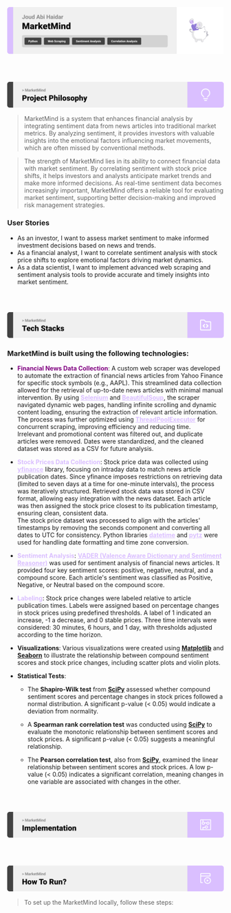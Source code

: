 <img src="./readme/title1.svg"/>

<br><br>

<!-- project philosophy -->
<img src="./readme/title2.svg"/>

> MarketMind is a system that enhances financial analysis by integrating sentiment data from news articles into traditional market metrics. By analyzing sentiment, it provides investors with valuable insights into the emotional factors influencing market movements, which are often missed by conventional methods.

> The strength of MarketMind lies in its ability to connect financial data with market sentiment. By correlating sentiment with stock price shifts, it helps investors and analysts anticipate market trends and make more informed decisions. As real-time sentiment data becomes increasingly important, MarketMind offers a reliable tool for evaluating market sentiment, supporting better decision-making and improved risk management strategies.

### User Stories
- As an investor, I want to assess market sentiment to make informed investment decisions based on news and trends.
- As a financial analyst, I want to correlate sentiment analysis with stock price shifts to explore emotional factors driving market dynamics.
- As a data scientist, I want to implement advanced web scraping and sentiment analysis tools to provide accurate and timely insights into market sentiment.

<br><br>
<!-- Tech stack -->
<img src="./readme/title3.svg"/>

###  MarketMind is built using the following technologies:

- <span style="color: purple">**Financial News Data Collection**</span>: A custom web scraper was developed to automate the extraction of financial news articles from Yahoo Finance for specific stock symbols (e.g., AAPL). This streamlined data collection allowed for the retrieval of up-to-date news articles with minimal manual intervention. By using <span style="color:#dabfff">**<a href="https://www.selenium.dev/" style="color:#dabfff">Selenium</a>**</span> and <span style="color:#dabfff">**<a href="https://www.crummy.com/software/BeautifulSoup/" style="color:#dabfff">BeautifulSoup</a>**</span>, the scraper navigated dynamic web pages, handling infinite scrolling and dynamic content loading, ensuring the extraction of relevant article information. The process was further optimized using <span style="color:#dabfff">**<a href="https://docs.python.org/3/library/concurrent.futures.html#concurrent.futures.ThreadPoolExecutor" style="color:#dabfff">ThreadPoolExecutor</a>**</span> for concurrent scraping, improving efficiency and reducing time.<br>
Irrelevant and promotional content was filtered out, and duplicate articles were removed. Dates were standardized, and the cleaned dataset was stored as a CSV for future analysis.

- <span style="color:#dabfff">**Stock Prices Data Collection**</span>: Stock price data was collected using <span style="color:#dabfff">**<a href="https://pypi.org/project/yfinance/" style="color:#dabfff">yfinance</a>**</span> library, focusing on intraday data to match news article publication dates. Since yfinance imposes restrictions on retrieving data (limited to seven days at a time for one-minute intervals), the process was iteratively structured. Retrieved stock data was stored in CSV format, allowing easy integration with the news dataset. Each article was then assigned the stock price closest to its publication timestamp, ensuring clean, consistent data.<br>
The stock price dataset was processed to align with the articles' timestamps by removing the seconds component and converting all dates to UTC for consistency. Python libraries <span style="color:#dabfff">**<a href="https://docs.python.org/3/library/datetime.html" style="color:#dabfff">datetime</a>**</span> and <span style="color:#dabfff">**<a href="https://pypi.org/project/pytz/" style="color:#dabfff">pytz</a>**</span> were used for handling date formatting and time zone conversion.

- <span style="color:#dabfff">**Sentiment Analysis**</span>: <span style="color:#dabfff">**<a href="https://github.com/cjhutto/vaderSentiment" style="color:#dabfff">VADER (Valence Aware Dictionary and Sentiment Reasoner)</a>**</span> was used for sentiment analysis of financial news articles. It provided four key sentiment scores: positive, negative, neutral, and a compound score. Each article's sentiment was classified as Positive, Negative, or Neutral based on the compound score.

- <span style="color:#dabfff">**Labeling**</span>: Stock price changes were labeled relative to article publication times. Labels were assigned based on percentage changes in stock prices using predefined thresholds. A label of 1 indicated an increase, -1 a decrease, and 0 stable prices. Three time intervals were considered: 30 minutes, 6 hours, and 1 day, with thresholds adjusted according to the time horizon.

- **Visualizations**: Various visualizations were created using **[Matplotlib](https://matplotlib.org/)** and **[Seaborn](https://seaborn.pydata.org/)** to illustrate the relationship between compound sentiment scores and stock price changes, including scatter plots and violin plots.

- **Statistical Tests**: 
   - The **Shapiro-Wilk test** from **[SciPy](https://www.scipy.org/)** assessed whether compound sentiment scores and percentage changes in stock prices followed a normal distribution. A significant p-value (< 0.05) would indicate a deviation from normality.
   
   - A **Spearman rank correlation test** was conducted using **[SciPy](https://www.scipy.org/)** to evaluate the monotonic relationship between sentiment scores and stock prices. A significant p-value (< 0.05) suggests a meaningful relationship.
   
   - The **Pearson correlation test**, also from **[SciPy](https://www.scipy.org/)**, examined the linear relationship between sentiment scores and stock prices. A low p-value (< 0.05) indicates a significant correlation, meaning changes in one variable are associated with changes in the other.


<br><br>


<!-- Database Design -->
<!-- <img src="./readme/title5.svg"/>

###  Star Schema:
The star schema for TerrAlert offers several advantages, including simplicity, as its clear structure with a central fact table and surrounding dimension tables makes data access intuitive and easy to navigate. It provides improved performance for queries on large datasets, crucial for analyzing both historical records and real-time data.

<img src="./readme/ER_Diagram.png"/>


<br><br> -->


<!-- Implementation -->
<img src="./readme/title6.svg"/>


<!-- ### User Screens (Power BI report)

| Landing Page                          | Overview                                |
| ----------------------------------------- | ----------------------------------------- |
| ![Demo](./readme/landing_page.png) | ![Demo](./readme/overview.png) |

| Country-Specific Drill-Through          | Sneak Peek                          |
| --------------------------------- | -------------------------------------- |
| ![Demo](./readme/country_drill_through.png) | ![Demo](./readme/sneak_peek1.gif) |

### User Screens (Python)

| Real Time Earthquake Monitoring                          | 
| ----------------------------------------- | 
| <img src="./readme/earthquakes.gif" width="800" height="auto" /> |
<!-- | ![Demo](./readme/earthquake.gif) | -->


<br><br> 


<!-- Unit Testing -->
<!-- <img src="./readme/title9.svg"/>

###  Ensuring Quality: The Importance of Data Validation:

- Data validation ensures the accuracy of the ETL process through detailed logging. During extraction, logs track data sources and any access issues. In transformation, they document processing steps and validation checks. The loading phase logs capture the success of data uploads and any conflicts. These logs are essential for monitoring data flow and maintaining data quality, ensuring the final dataset is reliable for analysis.
<br><br>

| Logs                        | 
| ----------------------------------------- | 
| ![Demo](./readme/logs.png) |


<br><br> -->


<!-- How to run -->
<img src="./readme/title10.svg"/>

> To set up the MarketMind locally, follow these steps:

<!-- ### Prerequisites

Make sure to have the following dependencies installed:

- PostgreSQL
- Required Python libraries (listed in requirements.txt)

### Installation
1. Clone the repository:
   ```
      git clone https://github.com/joudabihaidar/TerrAlert.git
   ```
2. Install the necessary Python libraries:
   ```
      pip install -r requirements.txt
   ```
Now, you should be able to run the project locally and explore its features. -->
